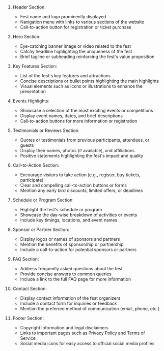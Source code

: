 1. Header Section:
   - Fest name and logo prominently displayed
   - Navigation menu with links to various sections of the website
   - Call-to-action button for registration or ticket purchase

2. Hero Section:
   - Eye-catching banner image or video related to the fest
   - Catchy headline highlighting the uniqueness of the fest
   - Brief tagline or subheading reinforcing the fest's value proposition

3. Key Features Section:
   - List of the fest's key features and attractions
   - Concise descriptions or bullet points highlighting the main highlights
   - Visual elements such as icons or illustrations to enhance the presentation

4. Events Highlights:
   - Showcase a selection of the most exciting events or competitions
   - Display event names, dates, and brief descriptions
   - Call-to-action buttons for more information or registration

5. Testimonials or Reviews Section:
   - Quotes or testimonials from previous participants, attendees, or guests
   - Display their names, photos (if available), and affiliations
   - Positive statements highlighting the fest's impact and quality

6. Call-to-Action Section:
   - Encourage visitors to take action (e.g., register, buy tickets, participate)
   - Clear and compelling call-to-action buttons or forms
   - Mention any early bird discounts, limited offers, or deadlines

7. Schedule or Program Section:
   - Highlight the fest's schedule or program
   - Showcase the day-wise breakdown of activities or events
   - Include key timings, locations, and event names

8. Sponsor or Partner Section:
   - Display logos or names of sponsors and partners
   - Mention the benefits of sponsorship or partnership
   - Include a call-to-action for potential sponsors or partners

9. FAQ Section:
   - Address frequently asked questions about the fest
   - Provide concise answers to common queries
   - Include a link to the full FAQ page for more information

10. Contact Section:
    - Display contact information of the fest organizers
    - Include a contact form for inquiries or feedback
    - Mention the preferred method of communication (email, phone, etc.)

11. Footer Section:
    - Copyright information and legal disclaimers
    - Links to important pages such as Privacy Policy and Terms of Service
    - Social media icons for easy access to official social media profiles